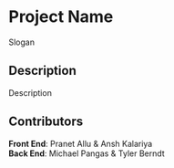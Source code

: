 # Project Name

Slogan

## Description

Description

## Contributors

**Front End**: Pranet Allu & Ansh Kalariya<br />
**Back End**: Michael Pangas & Tyler Berndt
